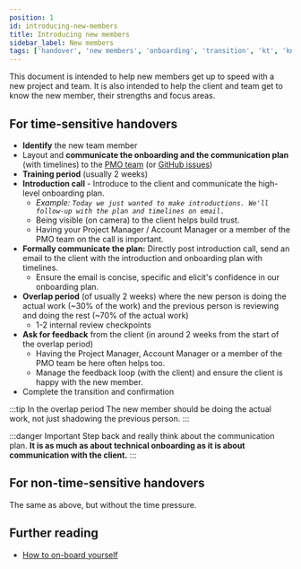 ```yaml
---
position: 1
id: introducing-new-members
title: Introducing new members
sidebar_label: New members
tags: ['handover', 'new members', 'onboarding', 'transition', 'kt', 'knowledge transfer']
---
```


This document is intended to help new members get up to speed with a new project and team. It is also intended to help the client and team get to know the new member, their strengths and focus areas.

## For time-sensitive handovers

- **Identify** the new team member
- Layout and **communicate the onboarding and the communication plan** (with timelines) to the [PMO team](mailto:pmo@axioned.com) (or [GitHub issues](https://github.com/axioned/plan/issues/new))
- **Training period** (usually 2 weeks)
- **Introduction call** - Introduce to the client and communicate the high-level onboarding plan.
  - *Example: `Today we just wanted to make introductions. We'll follow-up with the plan and timelines on email.`*
  - Being visible (on camera) to the client helps build trust.
  - Having your Project Manager / Account Manager or a member of the PMO team on the call is important.
- **Formally communicate the plan:** Directly post introduction call, send an email to the client with the introduction and onboarding plan with timelines.
  - Ensure the email is concise, specific and elicit's confidence in our onboarding plan.
- **Overlap period** (of usually 2 weeks) where the new person is doing the actual work (~30% of the work) and the previous person is reviewing and doing the rest (~70% of the actual work)
  - 1-2 internal review checkpoints
- **Ask for feedback** from the client (in around 2 weeks from the start of the overlap period)
  - Having the Project Manager, Account Manager or a member of the PMO team be here often helps too.
  - Manage the feedback loop (with the client) and ensure the client is happy with the new member.
- Complete the transition and confirmation

:::tip In the overlap period
The new member should be doing the actual work, not just shadowing the previous person.
:::

:::danger Important
Step back and really think about the communication plan. **It is as much as about technical onboarding as it is about communication with the client.**
:::

## For non-time-sensitive handovers

The same as above, but without the time pressure.

## Further reading

- [How to on-board yourself](/docs/playbook/onboardyourself.md)
